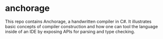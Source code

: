 # anchorage
This repo contains Anchorage, a handwritten compiler in C#. It illustrates basic concepts of compiler construction and how one can tool the language inside of an IDE by exposing APIs for parsing and type checking. 
